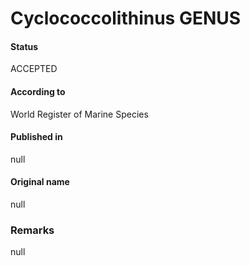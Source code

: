 Cyclococcolithinus GENUS
=======

#### Status
ACCEPTED

#### According to
World Register of Marine Species

#### Published in
null

#### Original name
null

### Remarks
null